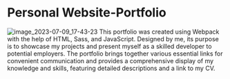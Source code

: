 # Personal Website-Portfolio
![image_2023-07-09_17-43-23](https://github.com/dzhusoleksiy/Personal-Website/assets/121053807/230baf62-e916-4b63-8edb-08a3cbd8076a)
This portfolio was created using Webpack with the help of HTML, Sass, and JavaScript. Designed by me, its purpose is to showcase my projects and present myself as a skilled developer to potential employers. The portfolio brings together various essential links for convenient communication and provides a comprehensive display of my knowledge and skills, featuring detailed descriptions and a link to my CV.

